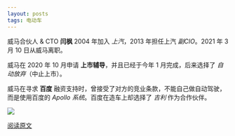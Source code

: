 ```yaml
---
layout: posts
tags: 电动车
---
```





威马合伙人 & CTO **闫枫** 2004 年加入 *上汽*，2013 年担任上汽 *副CIO*。2021 年 3 月 10 日从威马离职。

威马在 2020 年 10 月申请 **上市辅导**，并且已经于今年 1 月完成，后来选择了 *自动放弃*（中止上市）。

威马在寻求 **百度** 融资支持时，曾接受了对方的竞业条款，不能自己做自动驾驶，而是使用百度的 *Apollo 系统*。百度在造车上却选择了 *吉利* 作为合作伙伴。

![](http://zhouzm.cn/images/%E7%BE%8E%E5%9B%BE/2021-04-07.gif)

[阅读原文](https://mp.weixin.qq.com/s/3hd7OSHVEmHmHeB-_bYSbg)

